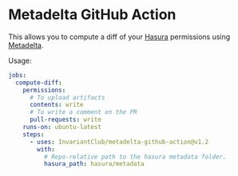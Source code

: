 # Metadelta GitHub Action

This allows you to compute a diff of your [Hasura](https://hasura.io/)
permissions using [Metadelta](https://invariant.club/).

Usage:

```yaml
jobs:
  compute-diff:
    permissions:
      # To upload artifacts
      contents: write
      # To write a comment on the PR
      pull-requests: write
    runs-on: ubuntu-latest
    steps:
      - uses: InvariantClub/metadelta-github-action@v1.2
        with:
          # Repo-relative path to the hasura metadata folder.
          hasura_path: hasura/metadata
```
